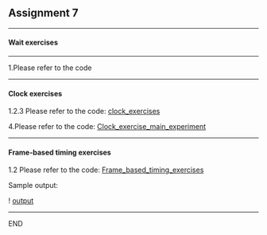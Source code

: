 ## Assignment 7
---

#### Wait exercises
---
1.Please refer to the code

---
#### Clock exercises

1.2.3 Please refer to the code: [clock_exercises](https://github.com/SakuraChaojun/selected-courses/blob/main/Computer%20Programming%20for%20Psychology/Assignment_7/clock_exercises.py)

4.Please refer to the code: [Clock_exercise_main_experiment](https://github.com/SakuraChaojun/selected-courses/blob/main/Computer%20Programming%20for%20Psychology/Assignment_7/Clock_exercise_main_experiment.py)

---

#### Frame-based timing exercises

1.2 Please refer to the code: [Frame_based_timing_exercises](https://github.com/SakuraChaojun/selected-courses/blob/main/Computer%20Programming%20for%20Psychology/Assignment_7/Frame_based_timing_exercises.py)

Sample output:

! [output](https://github.com/SakuraChaojun/selected-courses/blob/main/Computer%20Programming%20for%20Psychology/Assignment_7/images/screen_1.png)

---

END
